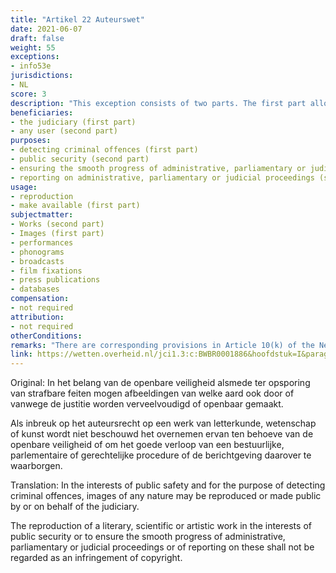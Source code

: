 ```yaml
---
title: "Artikel 22 Auteurswet"
date: 2021-06-07
draft: false
weight: 55
exceptions:
- info53e
jurisdictions:
- NL
score: 3
description: "This exception consists of two parts. The first part allows the judiciary to reproduced or make public images of any nature for the purpose of detecting criminal offences. The second part allows the reproduction of literary, scientific or artistic works in the interests of public security or to ensure the smooth progress of administrative, parliamentary or judicial proceedings or of reporting on these." 
beneficiaries:
- the judiciary (first part)
- any user (second part)
purposes: 
- detecting criminal offences (first part)
- public security (second part)
- ensuring the smooth progress of administrative, parliamentary or judicial proceedings (second part)
- reporting on administrative, parliamentary or judicial proceedings (second part) 
usage:
- reproduction
- make available (first part)
subjectmatter:
- Works (second part)
- Images (first part)
- performances
- phonograms
- broadcasts
- film fixations
- press publications
- databases
compensation:
- not required 
attribution: 
- not required
otherConditions: 
remarks: "There are corresponding provisions in Article 10(k) of the Neighbouring Rights Act and 5.1(c) of the Database Act.<br /><br />The types of use allowed by the second part are a bit unclear. The Dutch original uses the term 'overnemen' wich does not directly map on any of the standard uses and is probably broader than 'reproduction'"
link: https://wetten.overheid.nl/jci1.3:c:BWBR0001886&hoofdstuk=I&paragraaf=6&artikel=22
---
```


Original: In het belang van de openbare veiligheid alsmede ter opsporing van strafbare feiten mogen afbeeldingen van welke aard ook door of vanwege de justitie worden verveelvoudigd of openbaar gemaakt.

Als inbreuk op het auteursrecht op een werk van letterkunde, wetenschap of kunst wordt niet beschouwd het overnemen ervan ten behoeve van de openbare veiligheid of om het goede verloop van een bestuurlijke, parlementaire of gerechtelijke procedure of de berichtgeving daarover te waarborgen.

Translation: In the interests of public safety and for the purpose of detecting criminal offences, images of any nature may be reproduced or made public by or on behalf of the judiciary.

The reproduction of a literary, scientific or artistic work in the interests of public security or to ensure the smooth progress of administrative, parliamentary or judicial proceedings or of reporting on these shall not be regarded as an infringement of copyright.